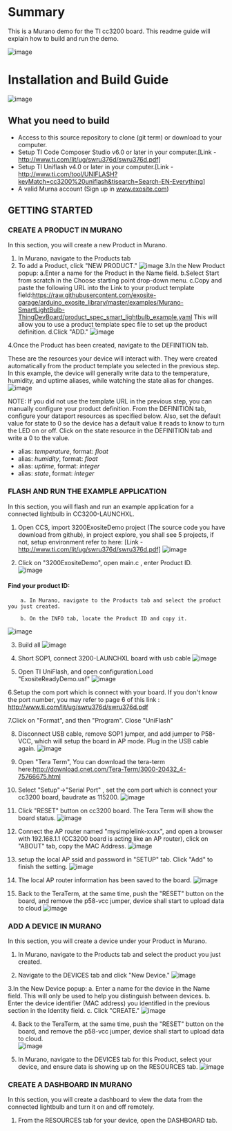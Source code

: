 # Summary
This is a Murano demo for the TI cc3200 board. This readme guide will explain how to build and run the demo.  

![image](assets/cc3200lp.png)


# Installation and Build Guide
![image](assets/setup.JPG)

## What you need to build

* Access to this source repository to clone (git term) or download to your computer.
* Setup TI Code Composer Studio v6.0 or later in your computer.[Link - http://www.ti.com/lit/ug/swru376d/swru376d.pdf]
* Setup TI Uniflash v4.0 or later in your computer.[Link - http://www.ti.com/tool/UNIFLASH?keyMatch=cc3200%20uniflash&tisearch=Search-EN-Everything]
* A valid Murna account (Sign up in www.exosite.com)

## GETTING STARTED

### CREATE A PRODUCT IN MURANO

In this section, you will create a new Product in Murano.

1. In Murano, navigate to the Products tab
2. To add a Product, click "NEW PRODUCT."
![image](assets/thingdev_5.png)
3.In the New Product popup:
	a.Enter a name for the Product in the Name field.
	b.Select Start from scratch in the Choose starting point drop-down menu.
	c.Copy and paste the following URL into the Link to your product template field:https://raw.githubusercontent.com/exosite-garage/arduino_exosite_library/master/examples/Murano-SmartLightBulb-ThingDevBoard/product_spec_smart_lightbulb_example.yaml
		This will allow you to use a product template spec file to set up the product definition.
	d.Click "ADD."
	![image](assets/thingdev_6.png)

4.Once the Product has been created, navigate to the DEFINITION tab.

These are the resources your device will interact with. They were created automatically from the product template you selected in the previous step. In this example, the device will generally write data to the temperature, humidity, and uptime aliases, while watching the state alias for changes.
![image](assets/thingdev_7.png)

NOTE: If you did not use the template URL in the previous step, you can manually configure your product definition. From the DEFINITION tab, configure your dataport resources as specified below. Also, set the default value for state to 0 so the device has a default value it reads to know to turn the LED on or off. Click on the state resource in the DEFINITION tab and write a 0 to the value.

* alias: _temperature_, format: _float_
* alias: _humidity_, format: _float_
* alias: _uptime_, format: _integer_
* alias: _state_, format: _integer_

### FLASH AND RUN THE EXAMPLE APPLICATION

In this section, you will flash and run an example application for a connected lightbulb in CC3200-LAUNCHXL.

1. Open CCS, import 3200ExositeDemo project (The source code you have download from github), in project explore, you shall see 5 projects, if not, setup environment refer to here: [Link - http://www.ti.com/lit/ug/swru376d/swru376d.pdf]	
	![image](assets/thingdev_8.png)
	
2. Click on "3200ExositeDemo", open main.c , enter Product ID.	
	![image](assets/thingdev_9.png)
	
#### Find your product ID:
		a. In Murano, navigate to the Products tab and select the product you just created.
		
		b. On the INFO tab, locate the Product ID and copy it.			
![image](assets/thingdev_10.png)
	
3. Build all
![image](assets/thingdev_11.png)

4. Short SOP1, connect 3200-LAUNCHXL board with usb cable
![image](assets/thingdev_12.png)

5. Open TI UniFlash, and open configuration.Load "ExositeReadyDemo.usf"
![image](assets/thingdev_13.png)

6.Setup the com port which is connect with your board. If you don't know the port number, you may refer to page 6 of this link : http://www.ti.com/lit/ug/swru376d/swru376d.pdf

7.Click on "Format", and then "Program". Close "UniFlash"

8. Disconnect USB cable, remove SOP1 jumper, and add jumper to P58-VCC, which will setup the board in AP mode. Plug in the USB cable again.
![image](assets/thingdev_14.png)

9. Open "Tera Term", You can download the tera-term here:http://download.cnet.com/Tera-Term/3000-20432_4-75766675.html

10. Select "Setup"->"Serial Port" , set the com port which is connect your cc3200 board, baudrate as 115200.
![image](assets/thingdev_15.png)

11. Click "RESET" button on cc3200 board. The Tera Term will show the board status.
![image](assets/thingdev_16.png)

12. Connect the AP router named "mysimplelink-xxxx", and open a browser with 192.168.1.1 (CC3200 board is acting like an AP router), click on "ABOUT" tab, copy the MAC Address.
![image](assets/thingdev_17.png)

13. setup the local AP ssid and password in "SETUP" tab. Click "Add" to finish the setting.
![image](assets/thingdev_18.png)

14. The local AP router information has been saved to the board.
![image](assets/thingdev_19.png)

15. Back to the TeraTerm, at the same time, push the "RESET" button on the board, and remove the p58-vcc jumper, device shall start to upload data to cloud
![image](assets/thingdev_20.png)

### ADD A DEVICE IN MURANO
In this section, you will create a device under your Product in Murano.

1. In Murano, navigate to the Products tab and select the product you just created.

2. Navigate to the DEVICES tab and click "New Device."
	![image](assets/thingdev_21.png)
	
3.In the New Device popup:
	a. Enter a name for the device in the Name field. This will only be used to help you distinguish between devices.
	b. Enter the device identifier (MAC address) you identified in the previous section in the Identity field.
	c. Click "CREATE."
		![image](assets/thingdev_22.png)

4. Back to the TeraTerm, at the same time, push the "RESET" button on the board, and remove the p58-vcc jumper, device shall start to upload data to cloud.		
![image](assets/thingdev_23.png)

5. In Murano, navigate to the DEVICES tab for this Product, select your device, and ensure data is showing up on the RESOURCES tab.
![image](assets/thingdev_24.png)

### CREATE A DASHBOARD IN MURANO
In this section, you will create a dashboard to view the data from the connected lightbulb and turn it on and off remotely.

1. From the RESOURCES tab for your device, open the DASHBOARD tab.
